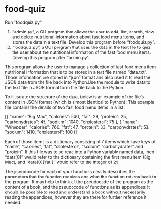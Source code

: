 # food-quiz
Run "foodquiz.py"
1. “admin.py”, a CLI program that allows the user to add, list, search, view and delete
nutritional information about fast food menu items, and stores the data in a text file.
Develop this program before “foodquiz.py”.
2. “foodquiz.py”, a GUI program that uses the data in the text file to quiz the user about the
nutritional information of the fast food menu items. Develop this program after “admin.py”.

This program allows the user to manage a collection of fast food menu item nutritional information
that is to be stored in a text file named “data.txt”. Those information are stored in “json” format and also used it to read the
JSON data from the file back into Python.Use the  module to write data to the text
file in JSON format form the file back to the Python.

To illustrate the structure of the data, below is an example of the file’s content in JSON format
(which is almost identical to Python):
This example file contains the details of two fast food menu items in a list.

[{
 "name": "Big Mac",
 "calories": 540,
 "fat": 29,
 "protein": 25,
 "carbohydrates": 45,
 "sodium": 1040,
 "cholesterol": 75
 },
 {
 "name": "Whopper",
 "calories": 760,
 "fat": 47,
 "protein": 33,
 "carbohydrates": 53,
 "sodium": 1410,
 "cholesterol": 100
 }]
 
Each of those items is a dictionary consisting of 7 items which have keys of “name”, “calories”, “fat”, “cholesterol”, “sodium”,
“carbohydrates” and “protein”. If this file was to be read into a Python variable named data, then “data[0]” would refer to the
dictionary containing the first menu item (Big Mac), and “data[0]['fat']” would refer to the integer of 29.

The pseudocode for each of your functions clearly describes the parameters that the function
receives and what the function returns back to the program.
It may help to think of the pseudocode of the program as the content of a book, and the
pseudocode of functions as its appendices: It should be possible to read and understand a book
without necessarily reading the appendices, however they are there for further reference if needed.

